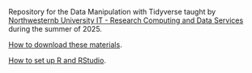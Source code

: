 Repository for the Data Manipulation with Tidyverse taught by [Northwesternb University IT - Research Computing and Data Services](https://www.it.northwestern.edu/departments/it-services-support/research/) during the summer of 2025.

[How to download these materials](https://sites.northwestern.edu/researchcomputing/resources/downloading-from-github/).

[How to set up R and RStudio](https://sites.northwestern.edu/researchcomputing/resources/r-and-rstudio/).
